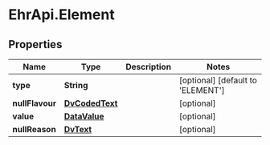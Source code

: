 # EhrApi.Element

## Properties
Name | Type | Description | Notes
------------ | ------------- | ------------- | -------------
**type** | **String** |  | [optional] [default to &#x27;ELEMENT&#x27;]
**nullFlavour** | [**DvCodedText**](DvCodedText.md) |  | [optional] 
**value** | [**DataValue**](DataValue.md) |  | [optional] 
**nullReason** | [**DvText**](DvText.md) |  | [optional] 
